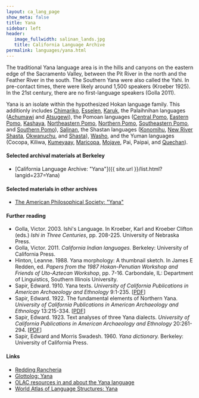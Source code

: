 ```yaml
---
layout: ca_lang_page
show_meta: false
title: Yana
sidebar: left
header:
   image_fullwidth: salinan_lands.jpg
   title: California Language Archive
permalink: languages/yana.html
---
```


The traditional Yana language area is in the hills and canyons on the eastern edge of the Sacramento Valley, between the Pit River in the north and the Feather River in the south. The Southern Yana were also called the Yahi. In pre-contact times, there were likely around 1,500 speakers (Kroeber 1925). In the 21st century, there are no first-language speakers (Golla 2011).

Yana is an isolate within the hypothesized Hokan language family. This additionly includes [Chimariko](chimariko.html), [Esselen](esselen.html), [Karuk](karuk.html), the Palaihnihan languages ([Achumawi](achumawi.html) and [Atsugewi](atsugewi.html)), the Pomoan languages ([Central Pomo](central-pomo.html), [Eastern Pomo](eastern-pomo.html), [Kashaya](kashaya.html), [Northeastern Pomo](northeastern-pomo.html), [Northern Pomo](northern-pomo.html), [Southeastern Pomo](southeastern-pomo.html), and [Southern Pomo](southern-pomo.html)), [Salinan](salinan.html), the Shastan languages ([Konomihu](konomihu.html), [New River Shasta](new-river-shasta.html), [Okwanuchu](okwanuchu.html), and [Shasta](shasta.html)), [Washo](washo.html), and the Yuman languages (Cocopa, Kiliwa, [Kumeyaay](kumeyaay.html), [Maricopa](maricopa.html), [Mojave](mojave.html), Pai, Paipai, and [Quechan](quechan.html)).

#### Selected archival materials at Berkeley

* [California Language Archive: "Yana"]({{ site.url }}/list.html?langid=237=Yana)


#### Selected materials in other archives

* [The American Philosophical Society: "Yana"](https://indigenousguide.amphilsoc.org/search?f%5B0%5D=guide_language_content_title%3AYana)

#### Further reading

* Golla, Victor. 2003. Ishi's Language. In Kroeber, Karl and Kroeber Clifton (eds.) *Ishi in Three Centuries*, pp. 208-225. University of Nebraska Press.
* Golla, Victor. 2011. *California Indian languages.* Berkeley: University of California Press.
* Hinton, Leanne. 1988. Yana morphology: A thumbnail sketch. In James E Redden, ed. *Papers from the 1987 Hokan-Penutian Workshop and Friends of Uto-Aztecan Workshop*, pp. 7-16. Carbondale, IL: Department of Linguistics, Southern Illinois University.
* Sapir, Edward. 1910. Yana texts. *University of California Publications in American Archaeology and Ethnology* 9:1-235.
[[PDF](http://digitalassets.lib.berkeley.edu/anthpubs/ucb/text/ucp009-003.pdf)]
* Sapir, Edward. 1922. The fundamental elements of Northern Yana. *University of California Publications in American Archaeology and Ethnology* 13:215-334.
[[PDF](http://digitalassets.lib.berkeley.edu/anthpubs/ucb/text/ucp013-008.pdf)]
* Sapir, Edward. 1923. Text analyses of three Yana dialects. *University of California Publications in American Archaeology and Ethnology* 20:261-294.
[[PDF](http://digitalassets.lib.berkeley.edu/anthpubs/ucb/text/ucp020-016.pdf)]
* Sapir, Edward and Morris Swadesh. 1960. *Yana dictionary.* Berkeley: University of California Press.

#### Links

* [Redding Rancheria](https://www.reddingrancheria-nsn.gov/)
* [Glottolog: Yana](https://glottolog.org/resource/languoid/id/yana1271)
* [OLAC resources in and about the Yana language](http://www.language-archives.org/language/ynn)
* [World Atlas of Language Structures: Yana](http://wals.info/languoid/lect/wals_code_yan)

